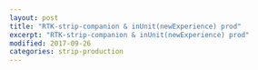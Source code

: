 ```yaml
---
layout: post
title: "RTK-strip-companion & inUnit(newExperience) prod"
excerpt: "RTK-strip-companion & inUnit(newExperience) prod"
modified: 2017-09-26
categories: strip-production
---
```

<div class="apester-strip" is-mobile-only="false" data-channel-tokens="5dbaa3f15db5860d7058ecfe" bottom-border-width="4" top-border-width="4"></div><script 
async src="https://static.apester.com/js/sdk/latest/apester-sdk.js"></script>
